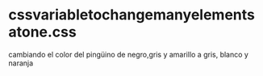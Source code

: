# cssvariabletochangemanyelementsatone.css
cambiando el color del pingüino de negro,gris y amarillo a gris, blanco y naranja
